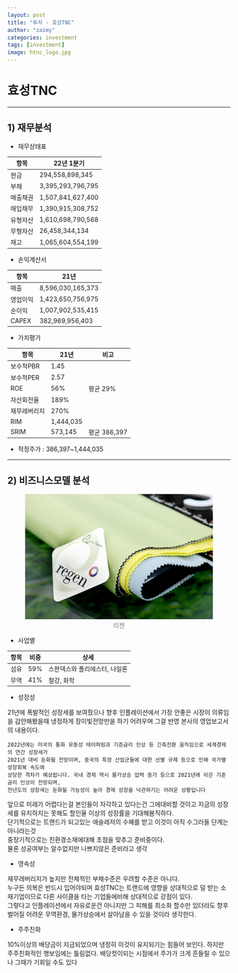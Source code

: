 ```yaml
---
layout: post
title: "투자 - 효성TNC"
author: "zaimy"
categories: investment
tags: [investment]
image: htnc_logo.jpg
---
```


# 효성TNC
-------------
## 1) 재무분석

- 재무상태표

|항목|22년 1분기|
|------|----|
|현금|294,558,898,345|
|부채|3,395,293,796,795|
|매출채권|1,507,841,627,400|
|매입채무|1,390,915,308,752|
|유형자산|1,610,698,790,568 |
|무형자산|26,458,344,134|
|재고|1,065,604,554,199|

- 손익계산서

|항목|21년|
|------|----|
|매출|8,596,030,165,373|
|영업이익|1,423,650,756,975|
|순이익|1,007,902,535,415|
|CAPEX|382,969,956,403|

- 가치평가  

|항목|21년|비고|
|------|----|----|
|보수적PBR|1.45||
|보수적PER|2.57||
|ROE|56%|평균 29%|
|자산회전율|189%||
|재무레버리지|270%||
|RIM|1,444,035||
|SRIM|573,145|평균 386,397|

- 적정주가 : 386,397~1,444,035

-------------
## 2) 비즈니스모델 분석
<figure style="text-align:center">
    <img src="assets/img/htnc00101.jpg">
    <font color="gray">리젠</font> 
</figure>

- 사업별

|항목|비중|상세|
|------|----|----|
|섬유|59%|스판덱스와 폴리에스터, 나일론|
|무역|41%|철강, 화학|

- 성장성

21년에 폭발적인 성장세를 보여줬으나 향후 인플레이션에서 가장 안좋은 시장이 의류임을 감안해봤을때 냉정하게 장미빛전망만을 하기 어려우며 그걸 반영 본사의 영업보고서의 내용이다.
```
2022년에는 미국의 통화 유동성 테이퍼링과 기준금리 인상 등 긴축전환 움직임으로 세계경제의 연간 성장세가 
2021년 대비 둔화될 전망이며, 중국의 특정 산업군들에 대한 선별 규제 등으로 인해 국가별 성장회복 속도에 
상당한 격차가 예상됩니다. 국내 경제 역시 물가상승 압력 증가 등으로 2021년에 이은 기준금리 인상이 전망되며, 
전년도의 성장세는 둔화될 가능성이 높아 경제 성장을 낙관하기는 어려운 상황입니다
```
앞으로 미래가 어렵다는걸 본인들이 자각하고 있다는건 그에대비할 것이고 지금의 성장세를 유지하지는 못해도 할인율 이상의 성장률을 기대해봄직하다.  
단기적으로는 트랜드가 되고있는 애슬레저의 수혜를 받고 이것이 아직 수그러들 단계는 아니라는것  
중장기적으로는 친환경소재에대해 초점을 맞추고 준비중이다.  
물론 성공여부는 알수없지만 나쁘지않은 준비라고 생각

- 영속성

재무레버리지가 높지만 전체적인 부채수준은 우려할 수준은 아니다.  
누구든 의복은 반드시 입어야되며 효성TNC는 트랜드에 영향을 상대적으로 덜 받는 소재기업이므로 다른 사이클을 타는 기업들에비해 상대적으로 강점이 있다.  
그렇다고 인플레이션에서 자유로운건 아니지만 그 피해를 최소화 할수만 있더라도 향후 벌어질 어려운 무역환경, 물가상승에서 살아남을 수 있을 것이라 생각한다.

- 주주친화

10%이상의 배당금이 지금되었으며
냉정히 이것이 유지되기는 힘들어 보인다.
하지만 주주친화적인 행보임에는 틀림없다.
배당컷이되는 시점에서 주가가 크게 흔들릴 수 있으나 그때가 기회일 수도 있다